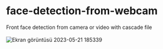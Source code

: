 # face-detection-from-webcam
Front face detection from camera or video with cascade file <br> <br/>
![Ekran görüntüsü 2023-05-21 185339](https://github.com/MerveKayali/face-detection-from-webcam/assets/98707588/a4a7d0bc-8439-46bc-8642-95c29d4f50d7)

